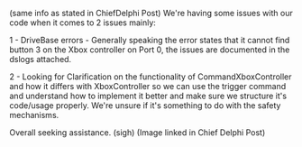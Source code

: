 (same info as stated in ChiefDelphi Post)
We're having some issues with our code when it comes to 2 issues mainly:

1 - DriveBase errors - Generally speaking the error states that it cannot find button 3 on the Xbox controller on Port 0, the issues are documented in the dslogs attached.

2 - Looking for Clarification on the functionality of CommandXboxController and how it differs with XboxController so we can use the trigger command and understand how to implement it better and make sure we structure it's code/usage properly. We're unsure if it's something to do with the safety mechanisms.

Overall seeking assistance. (sigh)
(Image linked in Chief Delphi Post)


